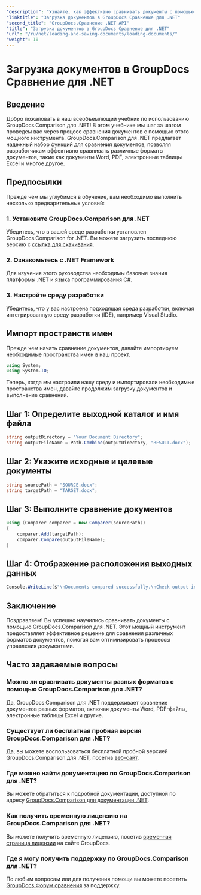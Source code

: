 ```yaml
---
"description": "Узнайте, как эффективно сравнивать документы с помощью GroupDocs.Comparison для .NET. Оптимизируйте процессы управления документами."
"linktitle": "Загрузка документов в GroupDocs Сравнение для .NET"
"second_title": "GroupDocs.Сравнение .NET API"
"title": "Загрузка документов в GroupDocs Сравнение для .NET"
"url": "/ru/net/loading-and-saving-documents/loading-documents/"
"weight": 10
---
```


# Загрузка документов в GroupDocs Сравнение для .NET

## Введение
Добро пожаловать в наш всеобъемлющий учебник по использованию GroupDocs.Comparison для .NET! В этом учебнике мы шаг за шагом проведем вас через процесс сравнения документов с помощью этого мощного инструмента. GroupDocs.Comparison для .NET предлагает надежный набор функций для сравнения документов, позволяя разработчикам эффективно сравнивать различные форматы документов, такие как документы Word, PDF, электронные таблицы Excel и многое другое.
## Предпосылки
Прежде чем мы углубимся в обучение, вам необходимо выполнить несколько предварительных условий:
### 1. Установите GroupDocs.Comparison для .NET
Убедитесь, что в вашей среде разработки установлен GroupDocs.Comparison for .NET. Вы можете загрузить последнюю версию с [ссылка для скачивания](https://releases.groupdocs.com/comparison/net/).
### 2. Ознакомьтесь с .NET Framework
Для изучения этого руководства необходимы базовые знания платформы .NET и языка программирования C#.
### 3. Настройте среду разработки
Убедитесь, что у вас настроена подходящая среда разработки, включая интегрированную среду разработки (IDE), например Visual Studio.

## Импорт пространств имен
Прежде чем начать сравнение документов, давайте импортируем необходимые пространства имен в наш проект.

```csharp
using System;
using System.IO;
```

Теперь, когда мы настроили нашу среду и импортировали необходимые пространства имен, давайте продолжим загрузку документов и выполнение сравнений.
## Шаг 1: Определите выходной каталог и имя файла
```csharp
string outputDirectory = "Your Document Directory";
string outputFileName = Path.Combine(outputDirectory, "RESULT.docx");
```
## Шаг 2: Укажите исходные и целевые документы
```csharp
string sourcePath = "SOURCE.docx";
string targetPath = "TARGET.docx";
```
## Шаг 3: Выполните сравнение документов
```csharp
using (Comparer comparer = new Comparer(sourcePath))
{
    comparer.Add(targetPath);
    comparer.Compare(outputFileName);
}
```
## Шаг 4: Отображение расположения выходных данных
```csharp
Console.WriteLine($"\nDocuments compared successfully.\nCheck output in {outputDirectory}.");
```

## Заключение
Поздравляем! Вы успешно научились сравнивать документы с помощью GroupDocs.Comparison для .NET. Этот мощный инструмент предоставляет эффективное решение для сравнения различных форматов документов, помогая вам оптимизировать процессы управления документами.
## Часто задаваемые вопросы
### Можно ли сравнивать документы разных форматов с помощью GroupDocs.Comparison для .NET?
Да, GroupDocs.Comparison для .NET поддерживает сравнение документов разных форматов, включая документы Word, PDF-файлы, электронные таблицы Excel и другие.
### Существует ли бесплатная пробная версия GroupDocs.Comparison для .NET?
Да, вы можете воспользоваться бесплатной пробной версией GroupDocs.Comparison для .NET, посетив [веб-сайт](https://releases.groupdocs.com/).
### Где можно найти документацию по GroupDocs.Comparison для .NET?
Вы можете обратиться к подробной документации, доступной по адресу [GroupDocs.Comparison для документации .NET](https://tutorials.groupdocs.com/comparison/net/).
### Как получить временную лицензию на GroupDocs.Comparison для .NET?
Вы можете получить временную лицензию, посетив [временная страница лицензии](https://purchase.groupdocs.com/temporary-license/) на сайте GroupDocs.
### Где я могу получить поддержку по GroupDocs.Comparison для .NET?
По любым вопросам или для получения помощи вы можете посетить [GroupDocs.Форум сравнения](https://forum.groupdocs.com/c/comparison/12) за поддержку.
